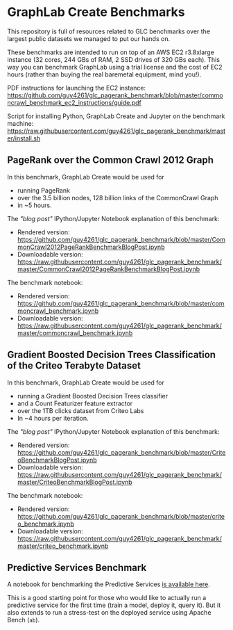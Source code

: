 # GraphLab Create Benchmarks 

This repository is full of resources related to GLC benchmarks over the largest public datasets we managed to put our hands on.

These benchmarks are intended to run on top of an AWS EC2 r3.8xlarge instance (32 cores, 244 GBs of RAM, 2 SSD drives of 320 GBs each). This way you can benchmark GraphLab using a trial license and the cost of EC2 hours (rather than buying the real baremetal equipment, mind you!).

PDF instructions for launching the EC2 instance:
https://github.com/guy4261/glc_pagerank_benchmark/blob/master/commoncrawl_benchmark_ec2_instructions/guide.pdf

Script for installing Python, GraphLab Create and Jupyter
on the benchmark machine: https://raw.githubusercontent.com/guy4261/glc_pagerank_benchmark/master/install.sh


## PageRank over the Common Crawl 2012 Graph

In this benchmark, GraphLab Create would be used for
* running PageRank
* over the 3.5 billion nodes, 128 billion links of the CommonCrawl Graph
* in ~5 hours.

The *"blog post"* IPython/Jupyter Notebook explanation of this benchmark:
* Rendered version: https://github.com/guy4261/glc_pagerank_benchmark/blob/master/CommonCrawl2012PageRankBenchmarkBlogPost.ipynb
* Downloadable version: https://raw.githubusercontent.com/guy4261/glc_pagerank_benchmark/master/CommonCrawl2012PageRankBenchmarkBlogPost.ipynb

The benchmark notebook:
* Rendered version: https://github.com/guy4261/glc_pagerank_benchmark/blob/master/commoncrawl_benchmark.ipynb
* Downloadable version: https://raw.githubusercontent.com/guy4261/glc_pagerank_benchmark/master/commoncrawl_benchmark.ipynb


## Gradient Boosted Decision Trees Classification of the Criteo Terabyte Dataset

In this benchmark, GraphLab Create would be used for
* running a Gradient Boosted Decision Trees classifier
* and a Count Featurizer feature extractor
* over the 1TB clicks dataset from Criteo Labs
* In ~4 hours per iteration.

The *"blog post"* IPython/Jupyter Notebook explanation of this benchmark:
* Rendered version: https://github.com/guy4261/glc_pagerank_benchmark/blob/master/CriteoBenchmarkBlogPost.ipynb
* Downloadable version: https://raw.githubusercontent.com/guy4261/glc_pagerank_benchmark/master/CriteoBenchmarkBlogPost.ipynb

The benchmark notebook:
* Rendered version: https://github.com/guy4261/glc_pagerank_benchmark/blob/master/criteo_benchmark.ipynb
* Downloadable version: https://raw.githubusercontent.com/guy4261/glc_pagerank_benchmark/master/criteo_benchmark.ipynb

## Predictive Services Benchmark

A notebook for benchmarking the Predictive Services
[is available here](ps_benchmark.ipynb).

This is a good starting point for those who would like to actually
run a predictive service for the first time
(train a model, deploy it, query it). But it also extends to
run a stress-test on the deployed service using Apache Bench (`ab`).

